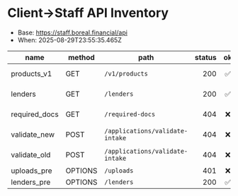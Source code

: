 # Client→Staff API Inventory

- Base: https://staff.boreal.financial/api
- When: 2025-08-29T23:55:35.465Z

| name | method | path | status | ok | ct | count/sample |
|---|---|---|---:|:--:|---|---|
| products_v1 | GET | `/v1/products` | 200 | ✅ | application/json; charset=utf-8 | 0 |
| lenders | GET | `/lenders` | 200 | ✅ | application/json; charset=utf-8 | 0 |
| required_docs | GET | `/required-docs` | 404 | ❌ | application/json; charset=utf-8 | `sample` |
| validate_new | POST | `/applications/validate-intake` | 404 | ❌ | text/html; charset=utf-8 | `sample` |
| validate_old | POST | `/applications/validate-intake` | 404 | ❌ | text/html; charset=utf-8 | `sample` |
| uploads_pre | OPTIONS | `/uploads` | 401 | ❌ |  |  |
| lenders_pre | OPTIONS | `/lenders` | 200 | ✅ |  |  |
